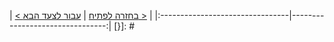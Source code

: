 [{]: <helper> (navStep)
| [< בחזרה לפתיח](../../README.md) | [עבור לצעד הבא >](step2.md) |
|:--------------------------------|--------------------------------:|
[}]: #